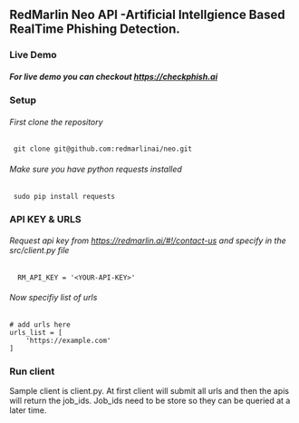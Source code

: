 ## RedMarlin Neo API -Artificial Intellgience Based RealTime Phishing Detection.

### Live Demo
##### For live demo you can checkout https://checkphish.ai


### Setup
###### First clone the repository
     git clone git@github.com:redmarlinai/neo.git

###### Make sure you have python requests installed
     sudo pip install requests

### API KEY & URLS
###### Request api key from https://redmarlin.ai/#!/contact-us and specify in the src/client.py file
      RM_API_KEY = '<YOUR-API-KEY>'
        
###### Now specifiy list of urls
    # add urls here
    urls_list = [
        'https://example.com'
    ]

###  Run client
Sample client is client.py. At first client will submit all urls and then the apis will return the job_ids. Job_ids need to be store so they can be queried at a later time.
    
###
 
